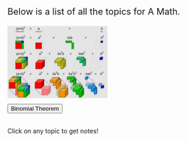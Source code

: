 <html>
<body>

<head>
 <style>
   .intro {
    font-size: 20px;
   }
   .binomial {
    display: inline-block;
   }
  .binomialimg {
    width: 225px;
    border-width: 10px;
    border-color: Black;
    margin-bottom: 10px;
   }
 </style>
</head>

<p class="intro">
 Below is a list of all the topics for A Math.
</p>

<div class="binomial">
 <img class="binomialimg" src="images/iqfyvgbq.png">
 <br/>
 <button onclick="binomial()"> Binomial Theorem </button>
</div>


<p id="notes"> <br> Click on any topic to get notes! </p>

<script>
 function binomial(){
  document.getElementById("notes").innerHTML = "<br>━━━━━━━━━━━━━━━━━━━━━━━━━━━━━━━━━━━━━━━━━━━━━━━━━━━━━━━━━━━━━━━━━━━━━━━━━━━━━━━━━━━━━━━━━━━━━━━━━━━━━━━━━━━━━━━━━━━━━━━━━━<br><br>  Binomial theorem is a topic about expanding the sum of two monomials raised to a certain power. For example, let us take a look at the sum of two real numbers a and b, raised to an increasingly higher exponent.<br><br>(a + b)⁰ = 1<br>(a + b)¹ = a + b<br>(a + b)² = a² + 2ab + b²<br>(a + b)³ = a³ + 3a²b + 3ab² + b³<br>(a + b)⁴ = a⁴ + 4a³b + 6a²b² + 4ab³ + b⁴<br>(a + b)⁵ = a⁵ + 5a⁴b + 10a³b² + 10a²b³ + 5ab⁴ + b⁵<br><br>As the exponent increases, the expanded polynomial becomes longer and longer. Binomial theorem can be used to quickly find the resulting expanded polynomial using a pattern within these expansions. So what is this pattern?"
 }
</script>



</body>
</html>
